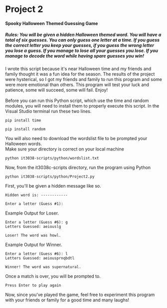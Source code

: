 # Project 2  
#### Spooky Halloween Themed Guessing Game
##### Rules: You will be given a hidden Halloween themed word. You will have a total of six guesses. You can only guess one letter at a time. If you guess the correct letter you keep your guesses, if you guess the wrong letter you lose a guess. If you manage to lose all your guesses you lose. If you manage to decode the word while having spare guesses you win!<br>
I wrote this script because it's near Halloween time and my friends and family thought it was a fun idea for the season. The results of the project were hysterical, so I got my friends and family to run this program and some were more emotional than others. This program will test your luck and patience, some will succeed, some will fail. Enjoy!  <br><br>
Before you can run this Python script, which use the time and random modules, you will need to install them to properly execute this script. In the Visual Studio terminal run these two lines.<br>
``` 
pip install time 
```
```
pip install random
```
You will also need to download the wordslist file to be prompted your Halloween words. <br>Make sure your directory is correct on your local machine
```
python it3038-scripts/python/wordslist.txt
```
Now, from the it3038c-scripts directory, run the program using Python
```
python it3038-scripts/python/Project2.py
```
First, you'll be given a hidden message like so.
```
Hidden word is: ------------

Enter a letter (Guess #1):
```
Example Output for Loser.
```
Enter a letter (Guess #6): g
Letters Guessed: aeiouslg

Loser! The word was howl.
```
Example Output for Winner.
```
Enter a letter (Guess #6): l
Letters Guessed: aeiousprnqbdtl

Winner! The word was supernatural.
```
Once a match is over, you will be prompted to.
```
Press Enter to play again
```
Now, since you've played the game, feel free to experiment this program with your friends or family for a good time and many laughs!

